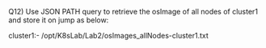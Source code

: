 Q12) Use JSON PATH query to retrieve the osImage of all nodes of cluster1 and store it on jump as below:

cluster1:- /opt/K8sLab/Lab2/osImages_allNodes-cluster1.txt

